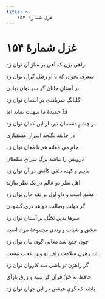 ```yaml
---
title: >-
    غزل شمارهٔ ۱۵۴
---
```

# غزل شمارهٔ ۱۵۴

<div class="b" id="bn1"><div class="m1"><p>راهی بزن که آهی بر سازِ آن توان زد</p></div>
<div class="m2"><p>شعری بخوان که با او رَطلِ گران توان زد</p></div></div>
<div class="b" id="bn2"><div class="m1"><p>بر آستانِ جانان گر سر توان نهادن</p></div>
<div class="m2"><p>گلبانگِ سربلندی بر آسمان توان زد</p></div></div>
<div class="b" id="bn3"><div class="m1"><p>قَدِّ خمیدهٔ ما سهلت نماید اما</p></div>
<div class="m2"><p>بر چشمِ دشمنان تیر، از این کمان توان زد</p></div></div>
<div class="b" id="bn4"><div class="m1"><p>در خانقه نگنجد اسرارِ عشقبازی</p></div>
<div class="m2"><p>جامِ میِ مُغانه هم با مُغان توان زد</p></div></div>
<div class="b" id="bn5"><div class="m1"><p>درویش را نباشد برگِ سرایِ سلطان</p></div>
<div class="m2"><p>ماییم و کهنه دلقی کآتش در آن توان زد</p></div></div>
<div class="b" id="bn6"><div class="m1"><p>اهلِ نظر دو عالم در یک نظر ببازند</p></div>
<div class="m2"><p>عشق است و داوِ اول بر نقدِ جان توان زد</p></div></div>
<div class="b" id="bn7"><div class="m1"><p>گر دولتِ وصالت خواهد دری گشودن</p></div>
<div class="m2"><p>سرها بدین تَخَیُّل بر آستان توان زد</p></div></div>
<div class="b" id="bn8"><div class="m1"><p>عشق و شباب و رندی مجموعهٔ مراد است</p></div>
<div class="m2"><p>چون جمع شد معانی گویِ بیان توان زد</p></div></div>
<div class="b" id="bn9"><div class="m1"><p>شد رهزنِ سلامت زلفِ تو وین عجب نیست</p></div>
<div class="m2"><p>گر راهزن تو باشی صد کاروان توان زد</p></div></div>
<div class="b" id="bn10"><div class="m1"><p>حافظ به حَقِّ قرآن کز شِید و زرق بازآی</p></div>
<div class="m2"><p>باشد که گویِ عیشی در این جهان توان زد</p></div></div>
